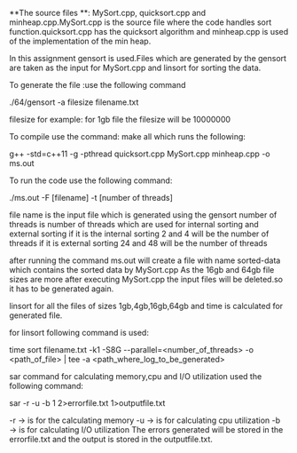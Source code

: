 **The source files **: MySort.cpp, quicksort.cpp and minheap.cpp.MySort.cpp is the source file where the code handles sort function.quicksort.cpp has the quicksort algorithm and minheap.cpp is used of the implementation of the min heap.

In this assignment gensort is used.Files which are generated by the gensort are taken as the input for MySort.cpp and linsort for sorting the data.

To generate the file :use the following command

  ./64/gensort -a filesize filename.txt
  
filesize for example: for 1gb file the filesize will be 10000000
 
To compile use the command: make all
which runs the following:
 
 g++ -std=c++11 -g -pthread quicksort.cpp MySort.cpp minheap.cpp -o ms.out

To run the code use the following command:

  ./ms.out -F [filename] -t [number of threads]
  
file name is the input file which is generated using the gensort
number of threads is number of threads which are used for internal sorting and external sorting
if it is the internal sorting 2 and 4 will be the number of threads
if it is external sorting 24 and 48 will be the number of threads

after running the command ms.out will create a file with name sorted-data which contains the sorted data by MySort.cpp
As the 16gb and 64gb file sizes are more after executing MySort.cpp the input files will be deleted.so it has to be generated again. 


linsort for all the files of sizes 1gb,4gb,16gb,64gb and time is calculated for generated file.

for linsort following command is used:

time sort filename.txt -k1 -S8G --parallel=<number_of_threads> -o <path_of_file> | tee -a <path_where_log_to_be_generated>


sar command for calculating memory,cpu and I/O utilization used the following command:

sar -r -u -b 1 2>errorfile.txt 1>outputfile.txt

-r → is for the calculating memory
-u → is for calculating cpu utilization
-b → is for calculating I/O utilization
The errors generated will be stored in the errorfile.txt and the output is stored in the outputfile.txt.


